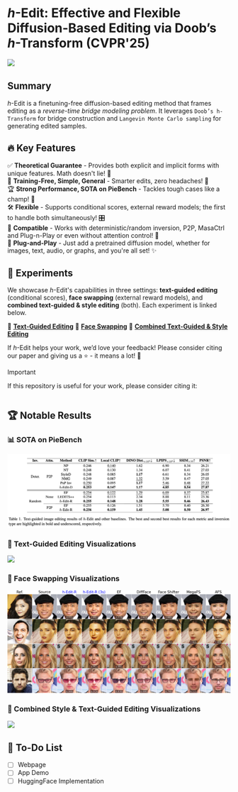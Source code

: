 # *h*-Edit: Effective and Flexible Diffusion-Based Editing via Doob’s *h*-Transform (CVPR'25)

<a href="https://arxiv.org/pdf/2503.02187"><img src="https://img.shields.io/badge/https%3A%2F%2Farxiv.org%2Fabs%2F2503.02187-arxiv-brightred"></a>

## Summary

*h*-Edit is a finetuning-free diffusion-based editing method that frames editing as a *reverse-time bridge modeling problem*. It leverages `Doob’s h-Transform` for bridge construction and `Langevin Monte Carlo sampling` for generating edited samples.

## 🔥 Key Features

✅ **Theoretical Guarantee** - Provides both explicit and implicit forms with unique features. Math doesn't lie! 📏  
🚀 **Training-Free, Simple, General** - Smarter edits, zero headaches! 🧠  
🏆 **Strong Performance, SOTA on PieBench** - Tackles tough cases like a champ! 💪   
🛠️ **Flexible** - Supports conditional scores, external reward models; the first to handle both simultaneously! 🎛️  
🎯 **Compatible** - Works with deterministic/random inversion, P2P, MasaCtrl and Plug-n-Play or even without attention control! 🔄  
🔌 **Plug-and-Play** - Just add a pretrained diffusion model, whether for images, text, audio, or graphs, and you're all set! ✨ 

## 🔬 Experiments

We showcase *h*-Edit's capabilities in three settings: **text-guided editing** (conditional scores), **face swapping** (external reward models), and **combined text-guided & style editing** (both). Each experiment is linked below.

📝 [**Text-Guided Editing**](https://github.com/nktoan/h-edit/tree/main/text-guided)
👥 [**Face Swapping**](https://github.com/nktoan/h-edit/tree/main/face-swapping)
🎨 [**Combined Text-Guided & Style Editing**](https://github.com/nktoan/h-edit/tree/main/text-guided-n-style)

If *h*-Edit helps your work, we’d love your feedback! Please consider citing our paper and giving us a ⭐ - it means a lot! 🚀

> [!IMPORTANT]
> If this repository is useful for your work, please consider citing it:
>
> ```LaTeX
> ```

## 🏆 Notable Results

### 📊 SOTA on PieBench

![](assets/PieBench_Result.png)

### 📝 Text-Guided Editing Visualizations

![](assets/comparison_text_guided.png)

### 👥 Face Swapping Visualizations

![](assets/comparison_face_swapping.png)

### 🎨 Combined Style & Text-Guided Editing Visualizations

![](assets/comparison_combined_editing.png)

## 📌 To-Do List

- [ ] Webpage
- [ ] App Demo
- [ ] HuggingFace Implementation